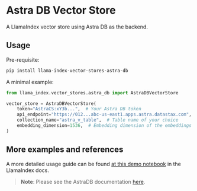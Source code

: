 # Astra DB Vector Store

A LlamaIndex vector store using Astra DB as the backend.

## Usage

Pre-requisite:

```bash
pip install llama-index-vector-stores-astra-db
```

A minimal example:

```python
from llama_index.vector_stores.astra_db import AstraDBVectorStore

vector_store = AstraDBVectorStore(
    token="AstraCS:xY3b...",  # Your Astra DB token
    api_endpoint="https://012...abc-us-east1.apps.astra.datastax.com",  # Your Astra DB API endpoint
    collection_name="astra_v_table",  # Table name of your choice
    embedding_dimension=1536,  # Embedding dimension of the embeddings model used
)
```

## More examples and references

A more detailed usage guide can be found
[at this demo notebook](https://docs.llamaindex.ai/en/stable/examples/vector_stores/AstraDBIndexDemo.html)
in the LlamaIndex docs.

> **Note**: Please see the AstraDB documentation [here](https://docs.datastax.com/en/astra/astra-db-vector/clients/python.html).

